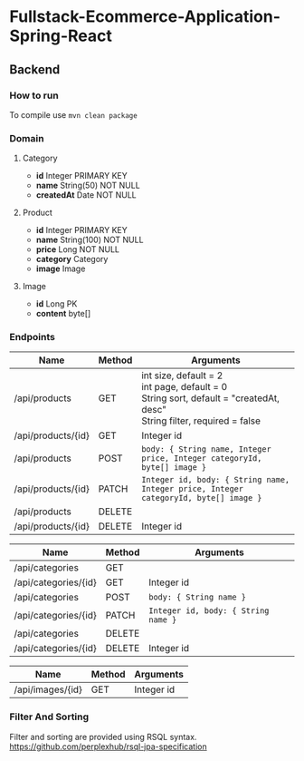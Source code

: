 # Fullstack-Ecommerce-Application-Spring-React
## Backend

### How to run
To compile use `mvn clean package`

### Domain

1. Category
   - __id__ Integer PRIMARY KEY
   - __name__ String(50) NOT NULL
   - __createdAt__ Date NOT NULL

2. Product
   - __id__ Integer PRIMARY KEY
   - __name__ String(100) NOT NULL
   - __price__ Long NOT NULL
   - __category__ Category
   - __image__ Image
   
3. Image
   - __id__ Long PK
   - __content__ byte[]

### Endpoints

| Name  | Method | Arguments |
| ------------- | ------------- | ------------- |
| /api/products  | GET  | int size, default = 2 <br /> int page, default = 0 <br /> String sort, default = "createdAt, desc" <br /> String filter, required = false|
| /api/products/{id}  | GET  | Integer id  |
| /api/products  | POST  | ``` body: { String name, Integer price, Integer categoryId, byte[] image } ```  |
| /api/products/{id}  | PATCH  | ``` Integer id, body: { String name, Integer price, Integer categoryId, byte[] image } ```  |
| /api/products  | DELETE  |  |
| /api/products/{id}  | DELETE  | Integer id |

| Name  | Method | Arguments |
| ------------- | ------------- | ------------- |
| /api/categories  | GET  |  |
| /api/categories/{id}  | GET  | Integer id  |
| /api/categories  | POST  | ``` body: { String name } ```  |
| /api/categories/{id}  | PATCH  | ``` Integer id, body: { String name } ```  |
| /api/categories  | DELETE  |  |
| /api/categories/{id}  | DELETE  | Integer id |

| Name  | Method | Arguments |
| ------------- | ------------- | ------------- |
| /api/images/{id}  | GET  | Integer id |

### Filter And Sorting
Filter and sorting are provided using RSQL syntax. https://github.com/perplexhub/rsql-jpa-specification

